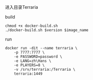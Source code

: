 进入目录Terraria

build

```shell
chmod +x docker-build.sh
./docker-build.sh $version $image_name
```

run

```shell
docker run -dit --name terraria \
    -p 7777:7777 \
    -e PASSWORD=password \
    -e LANG=zh\Hans \
    -e PLAYERS=8 \
    -v /srv/terraria:/Terraria \
    terraria:1449
```
